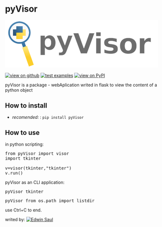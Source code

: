 # pyVisor

![LogoPyVisor](https://raw.githubusercontent.com/Saul11235/pyVisor/refs/heads/master/logo.svg)

[![view on github](https://img.shields.io/badge/-view_on_github-blue)](https://github.com/Saul11235/pyVisor)
[![test examples](https://img.shields.io/badge/-test_examples-green)](https://github.com/Saul11235/pyVisor/tree/master/test)
[![view on PyPI](https://img.shields.io/badge/-view_on_PyPI-red)](https://pypi.org/project/pyVisor/)


pyVisor is a package - webAplication writed in flask to
view the content of a python object

## How to install 

- *recomended:* : <code>pip install pyVisor</code>

## How to use

in python scripting:
<pre>
from pyVisor import visor
import tkinter

v=visor(tkinter,"tkinter")
v.run()
</pre>

pyVisor as an CLI application:
<pre>
pyVisor tkinter
</pre>
<pre>
pyVisor from os.path import listdir
</pre>

use Ctrl+C to end.

writed by:
[![Edwin Saul](https://img.shields.io/badge/-Edwin_Saul-black)](https://edwinsaul.com)

